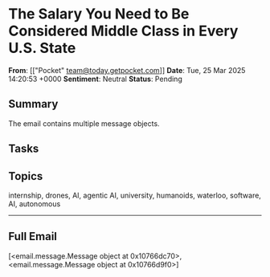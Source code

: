 # The Salary You Need to Be Considered Middle Class in Every U.S. State
**From**: [["Pocket" <team@today.getpocket.com>]]
**Date**: Tue, 25 Mar 2025 14:20:53 +0000
**Sentiment**: Neutral
**Status**: Pending

## Summary
The email contains multiple message objects.

## Tasks

## Topics
internship, drones, AI, agentic AI, university, humanoids, waterloo, software, AI, autonomous

---

## Full Email
[<email.message.Message object at 0x10766dc70>, <email.message.Message object at 0x10766d9f0>]